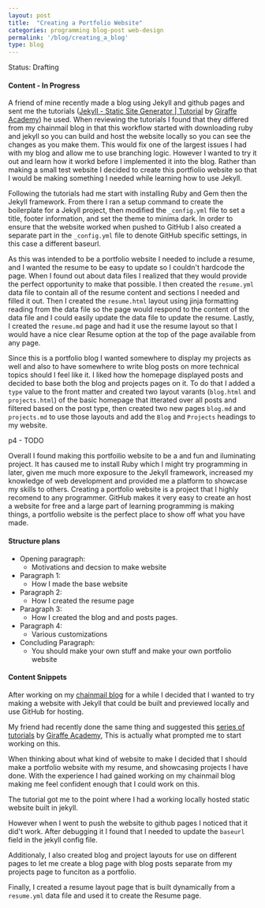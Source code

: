 ```yaml
---
layout: post
title:  "Creating a Portfolio Website"
categories: programming blog-post web-design
permalink: '/blog/creating_a_blog'
type: blog
---
```


Status: Drafting

#### Content - In Progress

A friend of mine recently made a blog using Jekyll and github pages and sent me the tutorials ([Jekyll - Static Site Generator | Tutorial](https://www.youtube.com/playlist?list=PLLAZ4kZ9dFpOPV5C5Ay0pHaa0RJFhcmcB) by [Giraffe Academy](https://www.giraffeacademy.com/)) he used. When reviewing the tutorials I found that they differed from my chainmail blog in that this workflow started with downloading ruby and jekyll so you can build and host the website locally so you can see the changes as you make them. This would fix one of the largest issues I had with my blog and allow me to use branching logic. However I wanted to try it out and learn how it workd before I implemented it into the blog. Rather than making a small test website I decided to create this portfiolio website so that I would be making something I needed while learning how to use Jekyll.

Following the tutorials had me start with installing Ruby and Gem then the Jekyll framework. From there I ran a setup command to create the boilerplate for a Jekyll project, then modified the `_config.yml` file to set a title, footer information, and set the theme to minima dark. In order to ensure that the website worked when pushed to GitHub I also created a separate part in the `_config.yml` file to denote GitHub specific settings, in this case a different baseurl.

As this was intended to be a portfolio website I needed to include a resume, and I wanted the resume to be easy to update so I couldn't hardcode the page. When I found out about data files I realized that they would provide the perfect opportunity to make that possible. I then created the `resume.yml` data file to contain all of the resume content and sections I needed and filled it out. Then I created the `resume.html` layout using jinja formatting reading from the data file so the page would respond to the content of the data file and I could easily update the data file to update the resume. Lastly, I created the `resume.md` page and had it use the resume layout so that I would have a nice clear Resume option at the top of the page available from any page.

Since this is a portfolio blog I wanted somewhere to display my projects as well and also to have somewhere to write blog posts on more technical topics should I feel like it. I liked how the homepage displayed posts and decided to base both the blog and projects pages on it. To do that I added a `type` value to the front matter and created two layout varants (`blog.html` and `projects.html`) of the basic homepage that itterated over all posts and filtered based on the post type, then created two new pages `blog.md` and `projects.md` to use those layouts and add the `Blog` and `Projects` headings to my website.

p4 - TODO

Overall I found making this portfoilio website to be a and fun and iluminating project. It has caused me to install Ruby which I might try programming in later, given me much more exposure to the Jekyll framework, increased my knowledge of web development and provided me a platform to showcase my skills to others. Creating a portfolio website is a project that I highly recomend to any programmer. GitHub makes it very easy to create an host a website for free and a large part of learning programming is making things, a portfolio website is the perfect place to show off what you have made.

#### Structure plans

* Opening paragraph:
    * Motivations and decsion to make website
* Paragraph 1:
    * How I made the base website
* Paragraph 2:
    * How I created the resume page
* Paragraph 3:
    * How I created the blog and and posts pages.
* Paragraph 4:
    * Various customizations
* Concluding Paragraph:
    * You should make your own stuff and make your own portfolio website


#### Content Snippets

After working on my [chainmail blog]() for a while I decided that I wanted to try making a website with Jekyll that could be built and previewed locally and use GitHub for hosting.

My friend had recently done the same thing and suggested this [series of tutorials](https://www.youtube.com/playlist?list=PLLAZ4kZ9dFpOPV5C5Ay0pHaa0RJFhcmcB) by [Giraffe Academy](https://www.giraffeacademy.com/), This is actually what prompted me to start working on this.

When thinking about what kind of website to make I decided that I should make a portfolio website with my resume, and showcasing projects I have done. With the experience I had gained working on my chainmail blog making me feel confident enough that I could work on this.

The tutorial got me to the point where I had a working locally hosted static website built in jekyll.

However when I went to push the website to github pages I noticed that it did't work. After debugging it I found that I needed to update the `baseurl` field in the jekyll config file.

Additionaly, I also created blog and project layouts for use on different pages to let me create a blog page with blog posts separate from my projects page to funciton as a portfolio.

Finally, I created a resume layout page that is built dynamically from a `resume.yml` data file and used it to create the Resume page.
